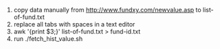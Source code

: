 1. copy data manually from http://www.fundxy.com/newvalue.asp to list-of-fund.txt
2. replace all tabs with spaces in a text editor
3. awk '{print $3;}' list-of-fund.txt > fund-id.txt
4. run ./fetch_hist_value.sh
